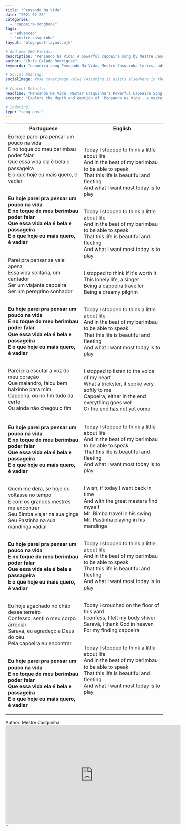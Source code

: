 ```yaml
---
title: "Pensando Na Vida"
date: "2021-02-28"
categories:
  - "capoeira-songbook"
tags:
  - "advanced"
  - "mestre-casquinha"
layout: "blog-post-layout.njk"

# Add new SEO Fields:
description: "Pensando Na Vida: A powerful capoeira song by Mestre Casquinha. Learn the lyrics, meaning, and history of this advanced level cantiga."
author: "Chris Calado Rodriguez"
keywords: "capoeira song Pensando Na Vida, Mestre Casquinha lyrics, advanced capoeira song, capoeira song meaning, capoeira song history, aprender capoeira musica, cantiga de capoeira lyrics, capoeira song for advanced players"

# Social Sharing:
socialImage: #Use coverImage value (Assuming it exists elsewhere in the full document and is passed to this frontmatter)

# Content Details:
headline: "Pensando Na Vida: Master Casquinha's Powerful Capoeira Song"
excerpt: "Explore the depth and emotion of 'Pensando Na Vida', a masterfully crafted capoeira song by Mestre Casquinha, perfect for advanced practitioners."

# Indexing:
type: "song-post"
---
```



<table class="capoeira-table">
    <tr class="header-row">
        <th>Portuguese</th>
        <th>English</th>
    </tr>
    <tr>
        <td>Eu hoje parei pra pensar um pouco na vida<br>
E no toque do meu berimbau poder falar<br>
Que essa vida ela é bela e passageira<br>
E o que hoje eu mais quero, é vadiar<br><br>

**Eu hoje parei pra pensar um pouco na vida<br>
E no toque do meu berimbau poder falar<br>
Que essa vida ela é bela e passageira<br>
E o que hoje eu mais quero, é vadiar**<br><br>

Parei pra pensar se vale apena<br>
Essa vida solitária, um cantador<br>
Ser um viajante capoeira<br>
Ser um peregrino sonhador<br><br>

**Eu hoje parei pra pensar um pouco na vida<br>
E no toque do meu berimbau poder falar<br>
Que essa vida ela é bela e passageira<br>
E o que hoje eu mais quero, é vadiar**<br><br>

Parei pra escutar a voz do meu coração<br>
Que malandro, falou bem baixinho para mim<br>
Capoeira, ou no fim tudo da certo<br>
Ou ainda não chegou o fim<br><br>
**<br>
Eu hoje parei pra pensar um pouco na vida<br>
E no toque do meu berimbau poder falar<br>
Que essa vida ela é bela e passageira<br>
E o que hoje eu mais quero, é vadiar**<br><br>

Quem me dera, se hoje eu voltasse no tempo<br>
E com os grandes mestres me encontrar<br>
Seu Bimba viajar na sua ginga<br>
Seu Pastinha na sua mandinga vadiar<br><br>

**Eu hoje parei pra pensar um pouco na vida<br>
E no toque do meu berimbau poder falar<br>
Que essa vida ela é bela e passageira<br>
E o que hoje eu mais quero, é vadiar**<br><br>

Eu hoje agachado no chão desse terreiro<br>
Confesso, senti o meu corpo arrepiar<br>
Saravá, eu agradeço a Deus do céu<br>
Pela capoeira eu encontrar<br><br>

**Eu hoje parei pra pensar um pouco na vida<br>
E no toque do meu berimbau poder falar<br>
Que essa vida ela é bela e passageira<br>
E o que hoje eu mais quero, é vadiar**</td>
        <td>Today I stopped to think a little about life<br>
And in the beat of my berimbau to be able to speak<br>
That this life is beautiful and fleeting<br>
And what I want most today is to play<br><br>

Today I stopped to think a little about life<br>
And in the beat of my berimbau to be able to speak<br>
That this life is beautiful and fleeting<br>
And what I want most today is to play<br><br>

I stopped to think if it's worth it<br>
This lonely life, a singer<br>
Being a capoeira traveller<br>
Being a dreamy pilgrim<br><br>

Today I stopped to think a little about life<br>
And in the beat of my berimbau to be able to speak<br>
That this life is beautiful and fleeting<br>
And what I want most today is to play<br><br>

I stopped to listen to the voice of my heart<br>
What a trickster, it spoke very softly to me<br>
Capoeira, either in the end everything goes well<br>
Or the end has not yet come<br><br>

Today I stopped to think a little about life<br>
And in the beat of my berimbau to be able to speak<br>
That this life is beautiful and fleeting<br>
And what I want most today is to play<br><br>

I wish, if today I went back in time<br>
And with the great masters find myself<br>
Mr. Bimba travel in his swing<br>
Mr. Pastinha playing in his mandinga<br><br>

Today I stopped to think a little about life<br>
And in the beat of my berimbau to be able to speak<br>
That this life is beautiful and fleeting<br>
And what I want most today is to play<br><br>

Today I crouched on the floor of this yard<br>
I confess, I felt my body shiver<br>
Saravá, I thank God in heaven<br>
For my finding capoeira<br><br>

Today I stopped to think a little about life<br>
And in the beat of my berimbau to be able to speak<br>
That this life is beautiful and fleeting<br>
And what I want most today is to play</td>
    </tr>
</table>

<figcaption>
Author: Mestre Casquinha
</figcaption>

<iframe width="560" height="315" src="https://www.youtube.com/embed/YLf097GiVP8" title="YouTube video player" frameborder="0" allow="accelerometer; autoplay; clipboard-write; encrypted-media; gyroscope; picture-in-picture" allowfullscreen></iframe>
```